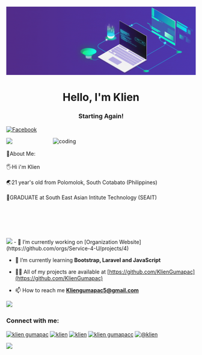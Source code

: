 ![MasterHead](https://github.com/KlienGumapac/KlienGumapac/blob/main/banner.gif)
<h1 align="center">Hello, I'm Klien</h1>
<h3 align="center">Starting Again!</h3>

    
  <a href="https://www.facebook.com/klienJohn.Gumapac">
    <img alt="Facebook" title="Connect on Facebook" src="https://img.shields.io/badge/-Facebook-1877F2?style=for-the-badge&logo=facebook&logoColor=white"/>
  </a>
</p>
<img src="https://user-images.githubusercontent.com/73097560/115834477-dbab4500-a447-11eb-908a-139a6edaec5c.gif" style="max-width: 100%; display: inline-block;" data-target="animated-image.originalImage">
<img align="right" alt="coding" width="380" src="https://i.pinimg.com/originals/e4/26/70/e426702edf874b181aced1e2fa5c6cde.gif">

👦About Me:
<br>
<br>
🖐Hi i'm Klien <br><br>
🌏21 year's old from Polomolok, South Cotabato (Philippines) <br><br>
🏫GRADUATE at South East Asian Intitute Technology (SEAIT) <br><br>

<br>
<br>
<br>
<br>
<img src="https://user-images.githubusercontent.com/73097560/115834477-dbab4500-a447-11eb-908a-139a6edaec5c.gif" style="max-width: 100%; display: inline-block;" data-target="animated-image.originalImage">
- 🔭 I’m currently working on [Organization Website](https://github.com/orgs/Service-4-U/projects/4)

- 🌱 I’m currently learning **Bootstrap, Laravel and JavaScript**

- 👨‍💻 All of my projects are available at [https://github.com/KlienGumapac](https://github.com/KlienGumapac)

- 📫 How to reach me **Kliengumapac5@gmail.com**
<img src="https://user-images.githubusercontent.com/73097560/115834477-dbab4500-a447-11eb-908a-139a6edaec5c.gif" style="max-width: 100%; display: inline-block;" data-target="animated-image.originalImage">
<h3 align="left">Connect with me:</h3>
<p align="left">
<a href="https://codepen.io/klien gumapac" target="blank"><img align="center" src="https://raw.githubusercontent.com/rahuldkjain/github-profile-readme-generator/master/src/images/icons/Social/codepen.svg" alt="klien gumapac" height="30" width="40" /></a>
<a href="https://twitter.com/klien" target="blank"><img align="center" src="https://raw.githubusercontent.com/rahuldkjain/github-profile-readme-generator/master/src/images/icons/Social/twitter.svg" alt="klien" height="30" width="40" /></a>
<a href="https://linkedin.com/in/klien" target="blank"><img align="center" src="https://raw.githubusercontent.com/rahuldkjain/github-profile-readme-generator/master/src/images/icons/Social/linked-in-alt.svg" alt="klien" height="30" width="40" /></a>
<a href="https://fb.com/klien gumapacc" target="blank"><img align="center" src="https://raw.githubusercontent.com/rahuldkjain/github-profile-readme-generator/master/src/images/icons/Social/facebook.svg" alt="klien gumapacc" height="30" width="40" /></a>
<a href="https://instagram.com/@klien" target="blank"><img align="center" src="https://raw.githubusercontent.com/rahuldkjain/github-profile-readme-generator/master/src/images/icons/Social/instagram.svg" alt="@klien" height="30" width="40" /></a>
</p>
<img src="https://user-images.githubusercontent.com/73097560/115834477-dbab4500-a447-11eb-908a-139a6edaec5c.gif" style="max-width: 100%; display: inline-block;" data-target="animated-image.originalImage">
